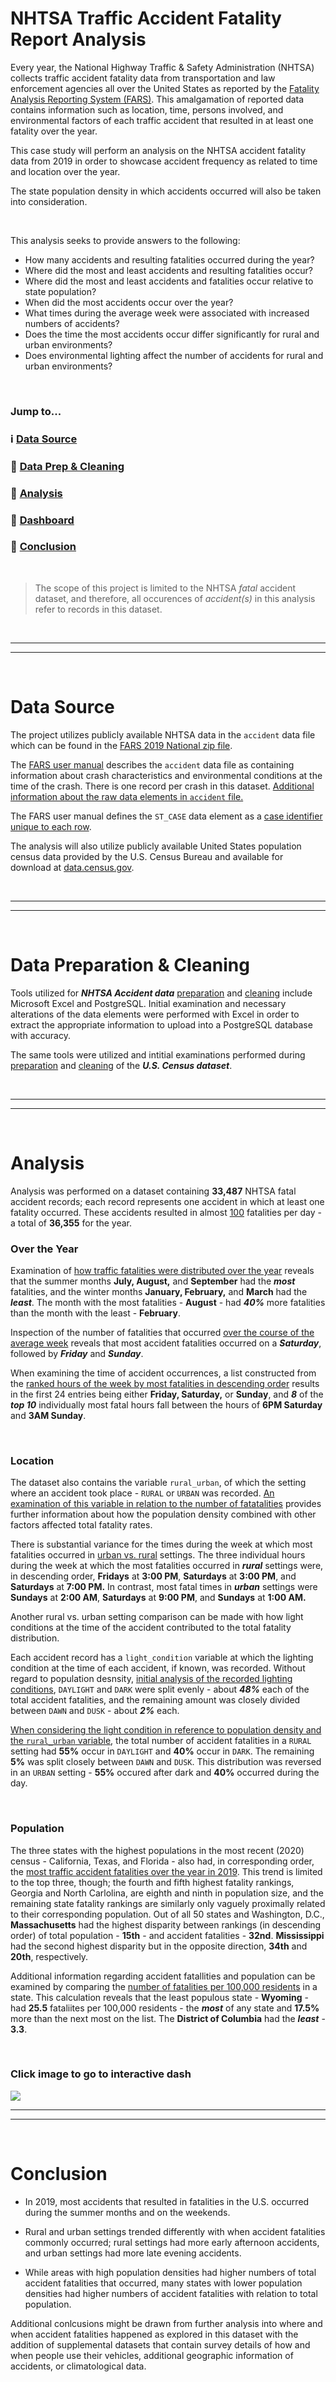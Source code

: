 # NHTSA Traffic Accident Fatality Report Analysis

Every year, the National Highway Traffic & Safety Administration (NHTSA) collects traffic accident fatality data from transportation and law enforcement agencies all over the United States as reported by the [Fatality Analysis Reporting System (FARS)](https://crashstats.nhtsa.dot.gov/Api/Public/ViewPublication/813417#page=6). This amalgamation of reported data contains information such as location, time, persons involved, and environmental factors of each traffic accident that resulted in at least one fatality over the year. 

This case study will perform an analysis on the NHTSA accident fatality data from 2019 in order to showcase accident frequency as related to time and location over the year. 

The state population density in which accidents occurred will also be taken into consideration. 


<br>

This analysis seeks to provide answers to the following:
* How many accidents and resulting fatalities occurred during the year?
* Where did the most and least accidents and resulting fatalities occur?
* Where did the most and least accidents and fatalities occur relative to state population?
* When did the most accidents occur over the year?
* What times during the average week were associated with increased numbers of accidents?
* Does the time the most accidents occur differ significantly for rural and urban environments?
* Does environmental lighting affect the number of accidents for rural and urban environments?

<br>

### Jump to...
### ℹ️ [Data Source](#data-source)
### 🧹 [Data Prep & Cleaning](#data-preparation--cleaning)
### 📝 [Analysis](#analysis)
### 🎨 [Dashboard](#click-image-to-go-to-interactive-dash)
### 🏁 [Conclusion](#conclusion)


<br>

> The scope of this project is limited to the NHTSA *fatal* accident dataset, and therefore, all occurences of *accident(s)* in this analysis refer to records in this dataset. 

<br>

***
***

<br>

# Data Source

The project utilizes publicly available NHTSA data in the `accident` data file which can be found in the [FARS 2019 National zip file](https://static.nhtsa.gov/nhtsa/downloads/FARS/2019/National/FARS2019NationalCSV.zip). 

The [FARS user manual](https://crashstats.nhtsa.dot.gov/Api/Public/ViewPublication/813417#page=12) describes the `accident` data file as containing information about crash characteristics and environmental conditions at the time of the crash.  There is one record per crash in this dataset. [Additional information about the raw data elements in `accident` file.](https://crashstats.nhtsa.dot.gov/Api/Public/ViewPublication/813417#page=32)

The FARS user manual defines the `ST_CASE` data element as a [case identifier unique to each row](https://crashstats.nhtsa.dot.gov/Api/Public/ViewPublication/813417#page=38). 

The analysis will also utilize publicly available United States population census data provided by the U.S. Census Bureau and available for download at [data.census.gov](https://data.census.gov/table?q=population&g=010XX00US$0600000&tid=DECENNIALPL2020.P1).

<br>

***
***

<br>

# Data Preparation & Cleaning

Tools utilized for ***NHTSA Accident data*** [preparation](/fatal_crash_project/data_prep.md#-preparation) and [cleaning](/fatal_crash_project/data_prep.md#-cleaning) include Microsoft Excel and PostgreSQL. Initial examination and necessary alterations of the data elements were performed with Excel in order to extract the appropriate information to upload into a PostgreSQL database with accuracy.

The same tools were utilized and intitial examinations performed during [preparation](/fatal_crash_project/data_prep.md#-preparation-1) and [cleaning](/fatal_crash_project/data_prep.md#-cleaning-1) of the ***U.S. Census dataset***.

<br>

***
***

<br>

# Analysis
Analysis was performed on a dataset containing **33,487** NHTSA fatal accident records; each record represents one accident in which at least one fatality occurred.  These accidents resulted in almost [100](/fatal_crash_project/analysis.md#%E2%84%B9%EF%B8%8F-total-number-of-accidents-and-resulting-fatalities) fatalities per day - a total of **36,355** for the year.


### Over the Year
Examination of [how traffic fatalities were distributed over the year](/fatal_crash_project/analysis.md#%E2%84%B9%EF%B8%8F-accident-fatalities-per-month) reveals that the summer months **July, August,** and **September** had the ***most*** fatalities, and the winter months **January, February,** and **March** had the ***least***. The month with the most fatalities - **August** - had ***40%*** more fatalities than the month with the least - **February**.

Inspection of the number of fatalities that occurred [over the course of the average week](/fatal_crash_project/analysis.md#%E2%84%B9%EF%B8%8F-accident-fatalities-by-day-of-week) reveals that most accident fatalities occurred on a ***Saturday***, followed by ***Friday*** and ***Sunday***. 

When examining the time of accident occurrences, a list constructed from the [ranked hours of the week by most fatalities in descending order](/fatal_crash_project/analysis.md#%E2%84%B9%EF%B8%8F-accident-fatalities-by-hour-and-day-of-week) results in the first 24 entries being either **Friday, Saturday,** or **Sunday**, and ***8*** of the ***top 10*** individually most fatal hours fall between the hours of **6PM Saturday** and **3AM Sunday**.

<br>

### Location
The dataset also contains the variable `rural_urban`, of which the setting where an accident took place - `RURAL` or `URBAN` was recorded. [An examination of this variable in relation to the number of fatatalities](/fatal_crash_project/analysis.md#%E2%84%B9%EF%B8%8F-rural--urban-accident-fatalities) provides further information about how the population density combined with other factors affected total fatality rates.


There is substantial variance for the times during the week at which most fatalities occurred in [urban vs. rural](/fatal_crash_project/analysis.md#%E2%84%B9%EF%B8%8F-ten-most-fatal-hours-of-the-week-for-rural--urban-areas) settings. The three individual hours during the week at which the most fatalities occurred in ***rural*** settings were, in descending order, **Fridays** at **3:00 PM**, **Saturdays** at **3:00 PM**, and **Saturdays** at **7:00 PM.** In contrast, most fatal times in ***urban*** settings were **Sundays** at **2:00 AM**, **Saturdays** at **9:00 PM**, and **Sundays** at **1:00 AM.**

Another rural vs. urban setting comparison can be made with how light conditions at the time of the accident contributed to the total fatality distribution.

Each accident record has a `light_condition` variable at which the lighting condition at the time of each accident, if known, was recorded. Without regard to population desnsity, [initial analysis of the recorded lighting conditions](/fatal_crash_project/analysis.md#%E2%84%B9%EF%B8%8F-accident-fatalities-by-light-condition), `DAYLIGHT` and `DARK` were split evenly - about ***48%*** each of the total accident fatalities, and the remaining amount was closely divided between `DAWN` and `DUSK` - about ***2%*** each.

[When considering the light condition in reference to population density and the `rural_urban` variable](/fatal_crash_project/analysis.md#%E2%84%B9%EF%B8%8F-rural--urban-accident-fatalities-comparison-by-light-condition), the total number of accident fatalities in a `RURAL` setting had **55%** occur in `DAYLIGHT` and **40%** occur in `DARK`. The remaining **5%** was split closely between `DAWN` and `DUSK`. This distribution was reversed in an `URBAN` setting - **55%** occured after dark and **40%** occurred during the day.

<br>

### Population
The three states with the highest populations in the most recent (2020) census  - California, Texas, and Florida - also had, in corresponding order, the [most traffic accident fatalities over the year in 2019](/fatal_crash_project/analysis.md#%E2%84%B9%EF%B8%8F-most-accident-fatalities-ranked-vs-population). This trend is limited to the top three, though; the fourth and fifth highest fatality rankings, Georgia and North Carlolina, are eighth and ninth in population size, and the remaining state fatality rankings are similarly only vaguely proximally related to their corresponding population. Out of all 50 states and Washington, D.C., **Massachusetts** had the highest disparity between rankings (in descending order) of total population - **15th** - and accident fatalities - **32nd**. **Mississippi** had the second highest disparity but in the opposite direction, **34th** and **20th**, respectively.


Additional information regarding accident fatallities and population can be examined by comparing the [number of fatalities per 100,000 residents](/fatal_crash_project/analysis.md#%E2%84%B9%EF%B8%8F-accident-fatalities-per-100000-residents) in a state. This calculation reveals that the least populous state - **Wyoming** - had **25.5** fataliites per 100,000 residents - the ***most*** of any state and **17.5%** more than the next most on the list. The **District of Columbia** had the ***least*** - **3.3**.

<br>

### Click image to go to interactive dash

<a href="https://public.tableau.com/views/nhtsa/Dashboard22?:language=en-US&:display_count=n&:origin=viz_share_link">
  <img src="./images/nhtsa_dash.png?raw=true">
</a>

<br>

***
***

<br>

# Conclusion

* In 2019, most accidents that resulted in fatalities in the U.S. occurred during the summer months and on the weekends. 

* Rural and urban settings trended differently with when accident fatalities commonly occurred; rural settings had more early afternoon accidents, and urban settings had more late evening accidents. 

* While areas with high population densities had higher numbers of total accident fatalities that occurred, many states with lower population densities had higher numbers of accident fatalities with relation to total population.

Additional conlcusions might be drawn from further analysis into where and when accident fatalities happened as explored in this dataset with the addition of supplemental datasets that contain survey details of how and when people use their vehicles, additional geographic information of accidents, or climatological data.









